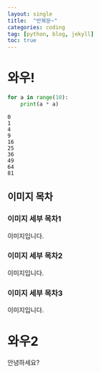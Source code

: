 ```yaml
---
layout: single
title:  "반복문~"
categories: coding
tag: [python, blog, jekyll]
toc: true
---
```


# 와우!

```python
for a in range(10):
    print(a * a)
```

    0
    1
    4
    9
    16
    25
    36
    49
    64
    81



## 이미지 목차

### 이미지 세부 목차1

이미지입니다.

### 이미지 세부 목차2

이미지입니다.

### 이미지 세부 목차3

이미지입니다.



# 와우2

안녕하세요?
